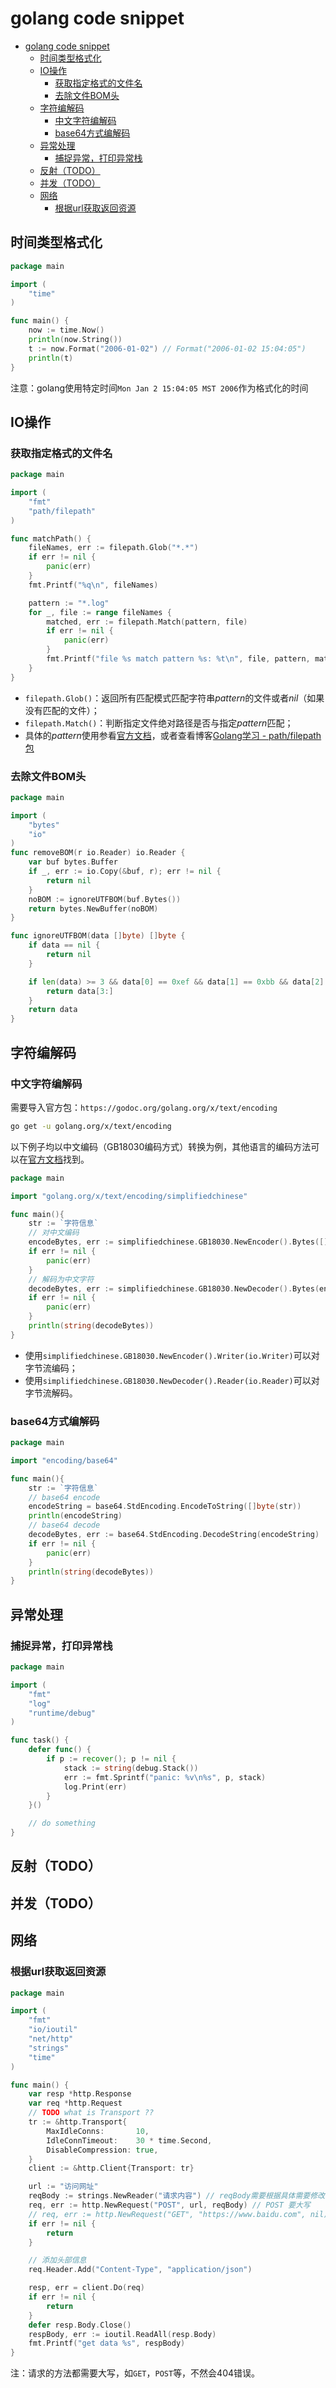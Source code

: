 # golang code snippet

<!-- TOC -->

- [golang code snippet](#golang-code-snippet)
    - [时间类型格式化](#时间类型格式化)
    - [IO操作](#io操作)
        - [获取指定格式的文件名](#获取指定格式的文件名)
        - [去除文件BOM头](#去除文件bom头)
    - [字符编解码](#字符编解码)
        - [中文字符编解码](#中文字符编解码)
        - [base64方式编解码](#base64方式编解码)
    - [异常处理](#异常处理)
        - [捕捉异常，打印异常栈](#捕捉异常打印异常栈)
    - [反射（TODO）](#反射todo)
    - [并发（TODO）](#并发todo)
    - [网络](#网络)
        - [根据url获取返回资源](#根据url获取返回资源)

<!-- /TOC -->

## 时间类型格式化

``` go
package main

import (
    "time"
)

func main() {
    now := time.Now()
    println(now.String())
    t := now.Format("2006-01-02") // Format("2006-01-02 15:04:05")
    println(t)
}
```

注意：golang使用特定时间`Mon Jan 2 15:04:05 MST 2006`作为格式化的时间
<!-- 使用这个时间的原因 https://stackoverflow.com/questions/20530327/origin-of-mon-jan-2-150405-mst-2006-in-golang-->

## IO操作

### 获取指定格式的文件名

``` go
package main

import (
    "fmt"
    "path/filepath"
)

func matchPath() {
    fileNames, err := filepath.Glob("*.*")
    if err != nil {
        panic(err)
    }
    fmt.Printf("%q\n", fileNames)

    pattern := "*.log"
    for _, file := range fileNames {
        matched, err := filepath.Match(pattern, file)
        if err != nil {
            panic(err)
        }
        fmt.Printf("file %s match pattern %s: %t\n", file, pattern, matched)
    }
}
```

- `filepath.Glob()`：返回所有匹配模式匹配字符串*pattern*的文件或者*nil*（如果没有匹配的文件）；
- `filepath.Match()`：判断指定文件绝对路径是否与指定*pattern*匹配；
- 具体的*pattern*使用参看[官方文档](https://golang.google.cn/src/path/filepath/match.go?s=1226:1284#L34)，或者查看博客[Golang学习 - path/filepath 包](http://www.mamicode.com/info-detail-1546088.html)

### 去除文件BOM头

``` go
package main

import (
    "bytes"
    "io"
)
func removeBOM(r io.Reader) io.Reader {
    var buf bytes.Buffer
    if _, err := io.Copy(&buf, r); err != nil {
        return nil
    }
    noBOM := ignoreUTFBOM(buf.Bytes())
    return bytes.NewBuffer(noBOM)
}

func ignoreUTFBOM(data []byte) []byte {
    if data == nil {
        return nil
    }

    if len(data) >= 3 && data[0] == 0xef && data[1] == 0xbb && data[2] == 0xbf {
        return data[3:]
    }
    return data
}
```

## 字符编解码

### 中文字符编解码

需要导入官方包：`https://godoc.org/golang.org/x/text/encoding`

``` bash
go get -u golang.org/x/text/encoding
```

以下例子均以中文编码（GB18030编码方式）转换为例，其他语言的编码方法可以在[官方文档](https://godoc.org/golang.org/x/text/encoding#pkg-subdirectories)找到。

``` go
package main

import "golang.org/x/text/encoding/simplifiedchinese"

func main(){
    str := `字符信息`
    // 对中文编码
    encodeBytes, err := simplifiedchinese.GB18030.NewEncoder().Bytes([]byte(str))
    if err != nil {
        panic(err)
    }
    // 解码为中文字符
    decodeBytes, err := simplifiedchinese.GB18030.NewDecoder().Bytes(encodeBytes)
    if err != nil {
        panic(err)
    }
    println(string(decodeBytes))
}
```

- 使用`simplifiedchinese.GB18030.NewEncoder().Writer(io.Writer)`可以对字节流编码；
- 使用`simplifiedchinese.GB18030.NewDecoder().Reader(io.Reader)`可以对字节流解码。

### base64方式编解码

``` go
package main

import "encoding/base64"

func main(){
    str := `字符信息`
    // base64 encode
    encodeString = base64.StdEncoding.EncodeToString([]byte(str))
    println(encodeString)
    // base64 decode
    decodeBytes, err := base64.StdEncoding.DecodeString(encodeString)
    if err != nil {
        panic(err)
    }
    println(string(decodeBytes))
}
```

## 异常处理

### 捕捉异常，打印异常栈

``` go
package main

import (
    "fmt"
    "log"
    "runtime/debug"
)

func task() {
    defer func() {
        if p := recover(); p != nil {
            stack := string(debug.Stack())
            err := fmt.Sprintf("panic: %v\n%s", p, stack)
            log.Print(err)
        }
    }()

    // do something
}
```

## 反射（TODO）

## 并发（TODO）

## 网络

### 根据url获取返回资源

``` go
package main

import (
    "fmt"
    "io/ioutil"
    "net/http"
    "strings"
    "time"
)

func main() {
    var resp *http.Response
    var req *http.Request
    // TODO what is Transport ??
    tr := &http.Transport{
        MaxIdleConns:       10,
        IdleConnTimeout:    30 * time.Second,
        DisableCompression: true,
    }
    client := &http.Client{Transport: tr}

    url := "访问网址"
    reqBody := strings.NewReader("请求内容") // reqBody需要根据具体需要修改
    req, err := http.NewRequest("POST", url, reqBody) // POST 要大写
    // req, err := http.NewRequest("GET", "https://www.baidu.com", nil)
    if err != nil {
        return
    }

    // 添加头部信息
    req.Header.Add("Content-Type", "application/json")

    resp, err = client.Do(req)
    if err != nil {
        return
    }
    defer resp.Body.Close()
    respBody, err := ioutil.ReadAll(resp.Body)
    fmt.Printf("get data %s", respBody)
}
```

注：请求的方法都需要大写，如`GET`，`POST`等，不然会404错误。
